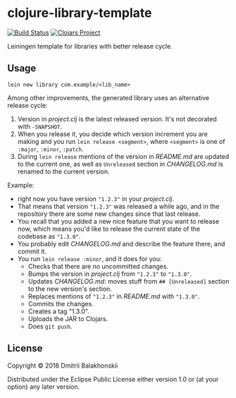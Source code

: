 # clojure-library-template

[![Build Status](https://travis-ci.org/dryewo/clojure-library-template.svg?branch=master)](https://travis-ci.org/dryewo/clojure-library-template)
[![Clojars Project](https://img.shields.io/clojars/v/library/lein-template.svg)](https://clojars.org/library/lein-template)


Leiningen template for libraries with better release cycle.

## Usage

    lein new library com.example/<lib_name>

Among other improvements, the generated library uses an alternative release cycle:

1. Version in _project.clj_ is the latest released version. It's not decorated with `-SNAPSHOT`.
2. When you release it, you decide which version increment you are making and you run `lein release <segment>`,
   where `<segment>` is one of `:major`, `:minor`, `:patch`.
3. During `lein release` mentions of the version in _README.md_ are updated to the current one,
   as well as `Unreleased` section in _CHANGELOG.md_ is renamed to the current version.
  
Example:
- right now you have version `"1.2.3"` in your _project.clj_.
- That means that version `"1.2.3"` was released a while ago, and in the repository there are some new changes since that last release.
- You recall that you added a new nice feature that you want to release now, which means you'd like to release the current state of the codebase as `"1.3.0"`.
- You probably edit _CHANGELOG.md_ and describe the feature there, and commit it.
- You run `lein release :minor`, and it does for you:
  - Checks that there are no uncommitted changes.
  - Bumps the version in _project.clj_ from `"1.2.3"` to `"1.3.0"`.
  - Updates _CHANGELOG.md_: moves stuff from `## [Unreleased]` section to the new version's section.
  - Replaces mentions of `"1.2.3"` in _README.md_ with `"1.3.0"`.
  - Commits the changes.
  - Creates a tag "1.3.0".
  - Uploads the JAR to Clojars.
  - Does `git push`.

## License

Copyright © 2018 Dmitrii Balakhonskii

Distributed under the Eclipse Public License either version 1.0 or (at
your option) any later version.
